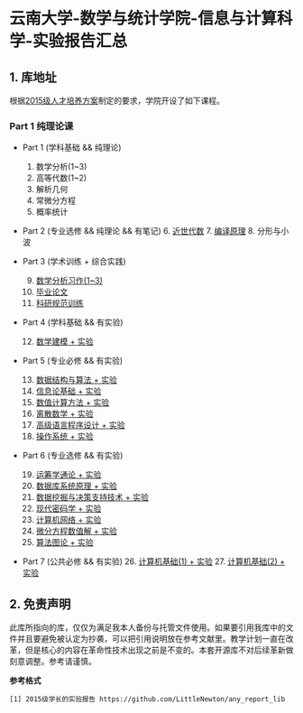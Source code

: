 # 云南大学-数学与统计学院-信息与计算科学-实验报告汇总

## 1. 库地址

根据[2015级人才培养方案](https://github.com/LittleNewton/Undergraduate_Course)制定的要求，学院开设了如下课程。

### Part 1 纯理论课

- Part 1 (学科基础 && 纯理论)
    1. 数学分析(1~3)
    2. 高等代数(1~2)
    3. 解析几何
    4. 常微分方程
    5. 概率统计

- Part 2 (专业选修 && 纯理论 && 有笔记)
    6. [近世代数](https://github.com/LittleNewton/NOTES_Modern_Algebra)
    7. [编译原理](https://github.com/LittleNewton/NOTES_Compile_Principles)
    8. 分形与小波

- Part 3 (学术训练 + 综合实践)

    9. [数学分析习作(1~3)](https://github.com/LittleNewton/Mathematical_Analysis_Paper)
    10. [毕业论文](https://github.com/LittleNewton/Thesis_for_Graduation_Paper)
    11. [科研规范训练](https://github.com/LittleNewton/Academic_Training_Paper)

- Part 4 (学科基础 && 有实验)

    12. [数学建模 + 实验](https://github.com/LittleNewton/Mathematical_Modeling_Report)

- Part 5 (专业必修 && 有实验)

    13. [数据结构与算法 + 实验](https://github.com/LittleNewton/Data_Structure_and_Algorithm_Report)
    14. [信息论基础 + 实验](https://github.com/LittleNewton/Elements_of_Information_Theory_Report)
    15. [数值计算方法 + 实验](https://github.com/LittleNewton/Numerical_Calculation_Report)
    16. [离散数学 + 实验](https://github.com/LittleNewton/Discrete_Mathematics_Report)
    17. [高级语言程序设计 + 实验](https://github.com/LittleNewton/C_Program_Design_Report)
    18. [操作系统 + 实验](https://github.com/LittleNewton/Operating_System_Report)

- Part 6 (专业选修 && 有实验)

    19. [运筹学通论 + 实验](https://github.com/LittleNewton/Operations_Research_Report)
    20. [数据库系统原理 + 实验](https://github.com/LittleNewton/Database_System_Introduction_Report)
    21. [数据挖掘与决策支持技术 + 实验](https://github.com/LittleNewton/Data_Mining_Report)
    22. [现代密码学 + 实验](https://github.com/LittleNewton/Modern_Cryptography_Report)
    23. [计算机网络 + 实验](https://github.com/LittleNewton/Computer_Network_Report)
    24. [微分方程数值解 + 实验](https://github.com/LittleNewton/NumSln_of_DiffEq_Report)
    25. [算法图论 + 实验](https://github.com/LittleNewton/Algorithm_of_Graph_Theory_Report)

- Part 7 (公共必修 && 有实验)
    26. [计算机基础(1) + 实验]()
    27. [计算机基础(2) + 实验]()

## 2. 免责声明

此库所指向的库，仅仅为满足我本人备份与托管文件使用。如果要引用我库中的文件并且要避免被认定为抄袭，可以把引用说明放在参考文献里。教学计划一直在改革，但是核心的内容在革命性技术出现之前是不变的。本套开源库不对后续革新做刻意调整。参考请谨慎。

**参考格式**

```
[1] 2015级学长的实验报告 https://github.com/LittleNewton/any_report_lib
```
